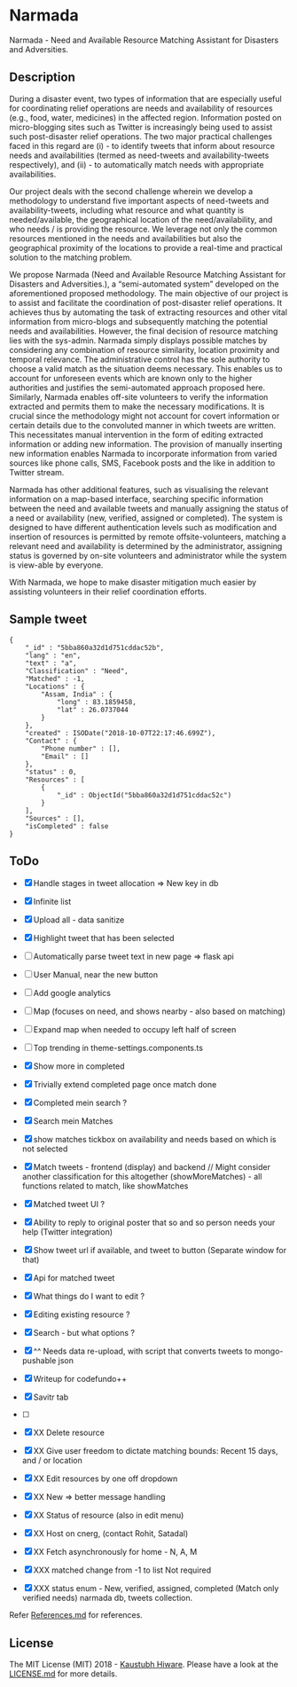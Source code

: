 # Narmada
Narmada - Need and Available Resource Matching Assistant for Disasters and Adversities.

## Description

During a disaster event, two types of information that are especially useful for coordinating relief operations are needs and availability of resources (e.g., food, water, medicines) in the affected region. Information posted on micro-blogging sites such as Twitter is increasingly being used to assist such post-disaster relief operations.  The two major practical challenges faced in this regard are (i) - to identify tweets that inform about resource needs and availabilities (termed as need-tweets and availability-tweets respectively),  and (ii) - to automatically match needs with appropriate availabilities. 

Our project deals with the second challenge wherein we develop a methodology to understand five important aspects of need-tweets and availability-tweets, including what resource and what quantity is needed/available, the geographical location of the need/availability, and who needs / is providing the resource.  We leverage not only the common resources mentioned in the needs and availabilities but also the geographical proximity of the locations to provide a real-time and practical solution to the matching problem. 

We propose Narmada (Need and Available Resource Matching Assistant for Disasters and Adversities.), a “semi-automated system” developed on the  aforementioned proposed methodology. The main objective of our project is to assist and facilitate the coordination of post-disaster relief operations. It achieves thus by automating the task of extracting resources and other vital information from micro-blogs and subsequently matching the potential needs and availabilities. However, the final decision of resource matching lies with the sys-admin. Narmada simply displays possible matches by considering any combination of resource similarity, location proximity and temporal relevance. The administrative control has the sole authority to choose a valid match as the situation deems necessary. This enables us to account for unforeseen events which are known only to the higher authorities and justifies the semi-automated approach proposed here.
Similarly, Narmada enables off-site volunteers to verify the information extracted and permits them to make the necessary modifications. It is crucial since the methodology might not account for covert information or certain details due to the convoluted manner in which tweets are written. This necessitates manual intervention in the form of editing extracted information or adding new information. The provision of manually inserting new information  enables Narmada to incorporate information from varied sources like phone calls, SMS, Facebook posts and the like in addition to Twitter stream.

Narmada has other additional features, such as visualising the relevant information on a map-based interface, searching specific information between the need and available tweets and manually assigning the status of a need or availability (new, verified, assigned or completed). The system is designed to have different authentication levels such as modification and insertion of resources  is permitted by remote offsite-volunteers, matching a relevant need and availability is determined by the administrator, assigning status is governed by on-site volunteers and administrator while the system is view-able by everyone. 

With Narmada, we hope to make disaster mitigation much easier by assisting volunteers in their relief coordination efforts. 






## Sample tweet

```
{
    "_id" : "5bba860a32d1d751cddac52b",
    "lang" : "en",
    "text" : "a",
    "Classification" : "Need",
    "Matched" : -1,
    "Locations" : {
        "Assam, India" : {
            "long" : 83.1859458,
            "lat" : 26.0737044
        }
    },
    "created" : ISODate("2018-10-07T22:17:46.699Z"),
    "Contact" : {
        "Phone number" : [],
        "Email" : []
    },
    "status" : 0,
    "Resources" : [ 
        {
            "_id" : ObjectId("5bba860a32d1d751cddac52c")
        }
    ],
    "Sources" : [],
    "isCompleted" : false
}
```

<!-- {"_id":"907538578267353088","loc":"","tln":"","plt":"","cr":{"$date":"2017-09-12T04:07:12.000Z"},"pln":"","lang":"en","p":"","tlt":"","f":"","flrs":9,"acr":{"$date":"2017-02-02T11:58:16.000Z"},"t":"RT @DailyMonitor: Floods ravage four villages in Mbarara https://t.co/wwlOfyJlnp","uid":"827207015588040704","cc":""}, -->

## ToDo

- [X] Handle stages in tweet allocation => New key in db
- [X] Infinite list
- [X] Upload all - data sanitize
- [X] Highlight tweet that has been selected
- [ ] Automatically parse tweet text in new page => flask api
- [ ] User Manual, near the new button
- [ ] Add google analytics 
- [ ] Map (focuses on need, and shows nearby - also based on matching)
- [ ] Expand map when needed to occupy left half of screen
- [ ] Top trending in theme-settings.components.ts 
- [X] Show more in completed
- [X] Trivially extend completed page once match done
- [X] Completed mein search ?
- [X] Search mein Matches
- [X] show matches tickbox on availability and needs based on which is not selected
- [X] Match tweets - frontend (display) and backend // Might consider another classification for this altogether (showMoreMatches) - all functions related to match, like showMatches
- [X] Matched tweet UI ?
- [X] Ability to reply to original poster that so and so person needs your help (Twitter integration)
- [X] Show tweet url if available, and tweet to button (Separate window for that) 
- [X] Api for matched tweet
- [X] What things do I want to edit ?
- [X] Editing existing resource ?
- [X] Search  - but what options ?
- [X] ^^ Needs data re-upload, with script that converts tweets to mongo-pushable json
- [X] Writeup for codefundo++
- [X] Savitr tab
- [ ] 

- [X] XX Delete resource
- [X] XX Give user freedom to dictate matching bounds: Recent 15 days, and / or location
- [X] XX Edit resources by one off dropdown
- [X] XX New => better message handling
- [X] XX Status of resource (also in edit menu)
- [X] XX Host on cnerg, (contact Rohit, Satadal)
- [X] XX Fetch asynchronously for home - N, A, M
- [X] XXX matched change from -1 to list Not required
- [X] XXX status enum - New, verified, assigned, completed (Match only verified needs)
narmada db, tweets collection.

Refer [References.md](References.md) for references.

## License

The MIT License (MIT) 2018 - [Kaustubh Hiware](https://github.com/kaustubhhiware). Please have a look at the [LICENSE.md](LICENSE.md) for more details.
